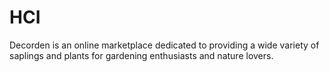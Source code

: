 # HCI
Decorden is an online marketplace dedicated to providing a wide variety of saplings and plants for gardening enthusiasts and nature lovers. 
